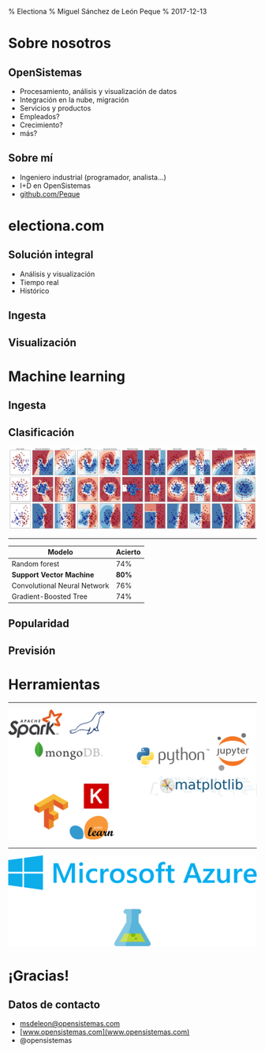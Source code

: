 % Electiona
% Miguel Sánchez de León Peque
% 2017-12-13

Sobre nosotros
==============

OpenSistemas
------------

- Procesamiento, análisis y visualización de datos
- Integración en la nube, migración
- Servicios y productos
- Empleados?
- Crecimiento?
- más?

Sobre mí
--------

- Ingeniero industrial (programador, analista...)
- I+D en OpenSistemas
- [github.com/Peque](https://github.com/Peque://github.com/Peque/)


electiona.com
=============

Solución integral
-----------------

- Análisis y visualización
- Tiempo real
- Histórico

Ingesta
-------

Visualización
-------------


Machine learning
================

Ingesta
-------

Clasificación
-------------

![](images/scikitlearn_classifier_comparison.png)

---

Modelo                       | Acierto
-----------------------------|--------
Random forest                | 74%
**Support Vector Machine**   | **80%**
Convolutional Neural Network | 76%
Gradient-Boosted Tree        | 74%

Popularidad
-----------

Previsión
---------


Herramientas
============

---

![](images/free-software-logos.svg)

---

![](images/microsoft-logos.svg)


¡Gracias!
=========

Datos de contacto
-----------------

- msdeleon@opensistemas.com
- [www.opensistemas.com](www.opensistemas.com)
- @opensistemas
